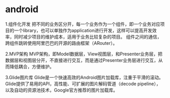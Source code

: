 # android

1.组件化开发
把不同的业务区分开，每一个业务作为一个组件，即一个业务对应项目的一个library，也可以单独作为application进行开发，这样可以提高开发效率，同时减少项目的维护成本，适用于业务比较复杂的项目。
组件之间的通信，跨组件跳转使用阿里巴巴的开源的路由框架（ARouter）。

2.MVP架构
MVP架构，即Model数据层，View视图层，和Presenter业务层，把数据层和视图层分开，不直接进行交互，而是通过Presenter业务层进行交互，从而降低耦合，方便维护。

3.Glide图片库
Glide是一个快速高效的Android图片加载库，注重于平滑的滚动。Glide提供了易用的API，高性能、可扩展的图片解码管道（decode pipeline），以及自动的资源池技术，Google官方推荐的图片加载库。

